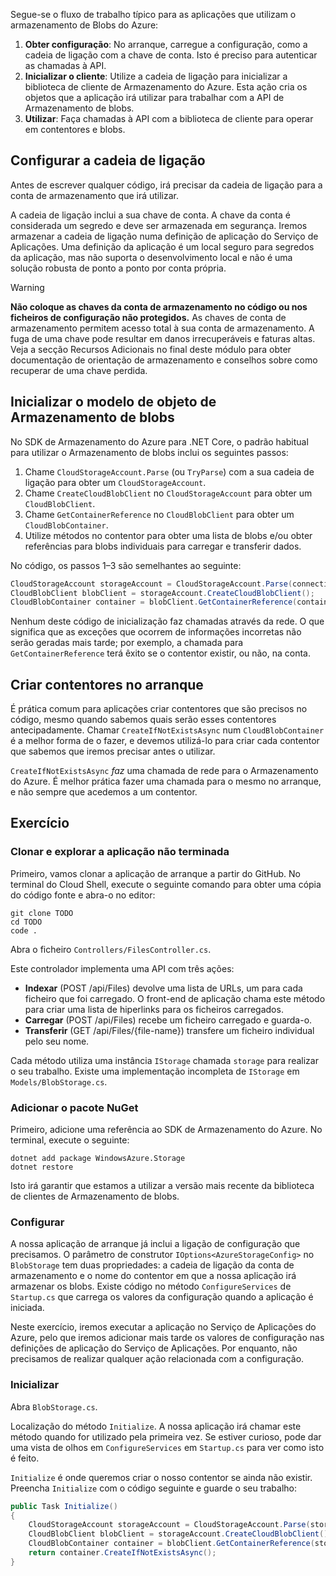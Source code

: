 Segue-se o fluxo de trabalho típico para as aplicações que utilizam o armazenamento de Blobs do Azure:

1. **Obter configuração**: No arranque, carregue a configuração, como a cadeia de ligação com a chave de conta. Isto é preciso para autenticar as chamadas à API.
1. **Inicializar o cliente**: Utilize a cadeia de ligação para inicializar a biblioteca de cliente de Armazenamento do Azure. Esta ação cria os objetos que a aplicação irá utilizar para trabalhar com a API de Armazenamento de blobs.
1. **Utilizar**: Faça chamadas à API com a biblioteca de cliente para operar em contentores e blobs.

## <a name="configure-your-connection-string"></a>Configurar a cadeia de ligação

Antes de escrever qualquer código, irá precisar da cadeia de ligação para a conta de armazenamento que irá utilizar. 

A cadeia de ligação inclui a sua chave de conta. A chave da conta é considerada um segredo e deve ser armazenada em segurança. Iremos armazenar a cadeia de ligação numa definição de aplicação do Serviço de Aplicações. Uma definição da aplicação é um local seguro para segredos da aplicação, mas não suporta o desenvolvimento local e não é uma solução robusta de ponto a ponto por conta própria.

> [!WARNING]
> **Não coloque as chaves da conta de armazenamento no código ou nos ficheiros de configuração não protegidos.** As chaves de conta de armazenamento permitem acesso total à sua conta de armazenamento. A fuga de uma chave pode resultar em danos irrecuperáveis e faturas altas. Veja a secção Recursos Adicionais no final deste módulo para obter documentação de orientação de armazenamento e conselhos sobre como recuperar de uma chave perdida.

## <a name="initialize-the-blob-storage-object-model"></a>Inicializar o modelo de objeto de Armazenamento de blobs

No SDK de Armazenamento do Azure para .NET Core, o padrão habitual para utilizar o Armazenamento de blobs inclui os seguintes passos:

1. Chame `CloudStorageAccount.Parse` (ou `TryParse`) com a sua cadeia de ligação para obter um `CloudStorageAccount`.
1. Chame `CreateCloudBlobClient` no `CloudStorageAccount` para obter um `CloudBlobClient`.
1. Chame `GetContainerReference` no `CloudBlobClient` para obter um `CloudBlobContainer`.
1. Utilize métodos no contentor para obter uma lista de blobs e/ou obter referências para blobs individuais para carregar e transferir dados.

No código, os passos 1&ndash;3 são semelhantes ao seguinte:

```csharp
CloudStorageAccount storageAccount = CloudStorageAccount.Parse(connectionString); // or TryParse()
CloudBlobClient blobClient = storageAccount.CreateCloudBlobClient();
CloudBlobContainer container = blobClient.GetContainerReference(containerName);
```

Nenhum deste código de inicialização faz chamadas através da rede. O que significa que as exceções que ocorrem de informações incorretas não serão geradas mais tarde; por exemplo, a chamada para `GetContainerReference` terá êxito se o contentor existir, ou não, na conta.

## <a name="create-containers-at-startup"></a>Criar contentores no arranque

É prática comum para aplicações criar contentores que são precisos no código, mesmo quando sabemos quais serão esses contentores antecipadamente. Chamar `CreateIfNotExistsAsync` num `CloudBlobContainer` é a melhor forma de o fazer, e devemos utilizá-lo para criar cada contentor que sabemos que iremos precisar antes o utilizar.

`CreateIfNotExistsAsync` *faz* uma chamada de rede para o Armazenamento do Azure. É melhor prática fazer uma chamada para o mesmo no arranque, e não sempre que acedemos a um contentor.

## <a name="exercise"></a>Exercício

### <a name="clone-and-explore-the-unfinished-app"></a>Clonar e explorar a aplicação não terminada

Primeiro, vamos clonar a aplicação de arranque a partir do GitHub. No terminal do Cloud Shell, execute o seguinte comando para obter uma cópia do código fonte e abra-o no editor:

```console
git clone TODO
cd TODO
code .
```

Abra o ficheiro `Controllers/FilesController.cs`.

Este controlador implementa uma API com três ações:

* **Indexar** (POST /api/Files) devolve uma lista de URLs, um para cada ficheiro que foi carregado. O front-end de aplicação chama este método para criar uma lista de hiperlinks para os ficheiros carregados.
* **Carregar** (POST /api/Files) recebe um ficheiro carregado e guarda-o.
* **Transferir** (GET /api/Files/{file-name}) transfere um ficheiro individual pelo seu nome.

Cada método utiliza uma instância `IStorage` chamada `storage` para realizar o seu trabalho. Existe uma implementação incompleta de `IStorage` em `Models/BlobStorage.cs`.

### <a name="add-the-nuget-package"></a>Adicionar o pacote NuGet

Primeiro, adicione uma referência ao SDK de Armazenamento do Azure. No terminal, execute o seguinte:

```console
dotnet add package WindowsAzure.Storage
dotnet restore
```

Isto irá garantir que estamos a utilizar a versão mais recente da biblioteca de clientes de Armazenamento de blobs.

### <a name="configure"></a>Configurar

A nossa aplicação de arranque já inclui a ligação de configuração que precisamos. O parâmetro de construtor `IOptions<AzureStorageConfig>` no `BlobStorage` tem duas propriedades: a cadeia de ligação da conta de armazenamento e o nome do contentor em que a nossa aplicação irá armazenar os blobs. Existe código no método `ConfigureServices` de `Startup.cs` que carrega os valores da configuração quando a aplicação é iniciada.

Neste exercício, iremos executar a aplicação no Serviço de Aplicações do Azure, pelo que iremos adicionar mais tarde os valores de configuração nas definições de aplicação do Serviço de Aplicações. Por enquanto, não precisamos de realizar qualquer ação relacionada com a configuração.

### <a name="initialize"></a>Inicializar

Abra `BlobStorage.cs`.

Localização do método `Initialize`. A nossa aplicação irá chamar este método quando for utilizado pela primeira vez. Se estiver curioso, pode dar uma vista de olhos em `ConfigureServices` em `Startup.cs` para ver como isto é feito. 

`Initialize` é onde queremos criar o nosso contentor se ainda não existir. Preencha `Initialize` com o código seguinte e guarde o seu trabalho:

```csharp
public Task Initialize()
{
    CloudStorageAccount storageAccount = CloudStorageAccount.Parse(storageConfig.ConnectionString);
    CloudBlobClient blobClient = storageAccount.CreateCloudBlobClient();
    CloudBlobContainer container = blobClient.GetContainerReference(storageConfig.FileContainerName);
    return container.CreateIfNotExistsAsync();
}
```